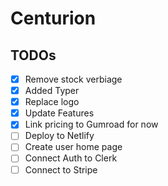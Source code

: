 # Centurion

## TODOs
- [x] Remove stock verbiage
- [x] Added Typer
- [x] Replace logo
- [x] Update Features
- [x] Link pricing to Gumroad for now
- [ ] Deploy to Netlify
- [ ] Create user home page
- [ ] Connect Auth to Clerk 
- [ ] Connect to Stripe 
